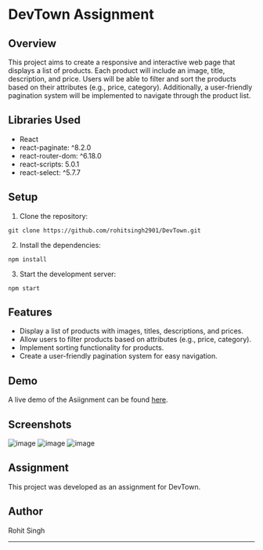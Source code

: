 # DevTown Assignment

## Overview

This project aims to create a responsive and interactive web page that displays a list of products. Each product will include an image, title, description, and price. Users will be able to filter and sort the products based on their attributes (e.g., price, category). Additionally, a user-friendly pagination system will be implemented to navigate through the product list.

## Libraries Used

- React
- react-paginate: ^8.2.0
- react-router-dom: ^6.18.0
- react-scripts: 5.0.1
- react-select: ^5.7.7

## Setup

1. Clone the repository:

```
git clone https://github.com/rohitsingh2901/DevTown.git
```

2. Install the dependencies:

```
npm install
```

3. Start the development server:

```
npm start
```

## Features

- Display a list of products with images, titles, descriptions, and prices.
- Allow users to filter products based on attributes (e.g., price, category).
- Implement sorting functionality for products.
- Create a user-friendly pagination system for easy navigation.

## Demo

A live demo of the Asiignment can be found [here](https://rohitsingh2901.github.io/DevTown/).

## Screenshots

![image](https://github.com/rohitsingh2901/DevTown/assets/80673974/5d3a51bd-d41e-4d37-b60a-901c770f8b6f)
![image](https://github.com/rohitsingh2901/DevTown/assets/80673974/ed587551-6f15-443f-8db6-fbc1f4805d2c)
![image](https://github.com/rohitsingh2901/DevTown/assets/80673974/1714b6df-2bef-4ab1-88d2-e901f6f30c4c)


## Assignment

This project was developed as an assignment for DevTown.

## Author

Rohit Singh

---
